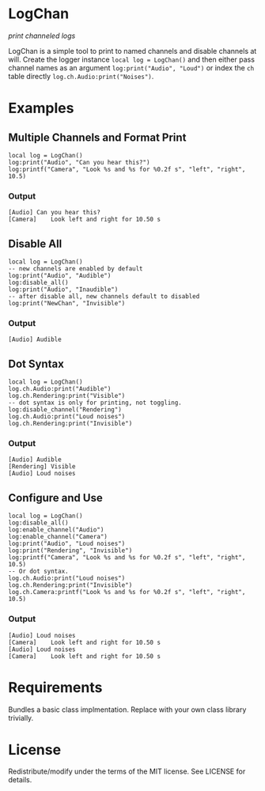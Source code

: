 # LogChan

*print channeled logs*

LogChan is a simple tool to print to named channels and disable channels at
will. Create the logger instance `local log = LogChan()` and then either pass
channel names as an argument `log:print("Audio", "Loud")` or index the `ch`
table directly `log.ch.Audio:print("Noises")`.


# Examples

## Multiple Channels and Format Print

	local log = LogChan()
	log:print("Audio", "Can you hear this?")
	log:printf("Camera", "Look %s and %s for %0.2f s", "left", "right", 10.5)

### Output

    [Audio]	Can you hear this?
    [Camera]	Look left and right for 10.50 s


## Disable All

	local log = LogChan()
	-- new channels are enabled by default
	log:print("Audio", "Audible")
	log:disable_all()
	log:print("Audio", "Inaudible")
	-- after disable all, new channels default to disabled
	log:print("NewChan", "Invisible")

### Output

    [Audio]	Audible


## Dot Syntax

	local log = LogChan()
	log.ch.Audio:print("Audible")
	log.ch.Rendering:print("Visible")
	-- dot syntax is only for printing, not toggling.
	log:disable_channel("Rendering")
	log.ch.Audio:print("Loud noises")
	log.ch.Rendering:print("Invisible")

### Output

    [Audio]	Audible
    [Rendering]	Visible
    [Audio]	Loud noises


## Configure and Use

	local log = LogChan()
	log:disable_all()
	log:enable_channel("Audio")
	log:enable_channel("Camera")
	log:print("Audio", "Loud noises")
	log:print("Rendering", "Invisible")
	log:printf("Camera", "Look %s and %s for %0.2f s", "left", "right", 10.5)
	-- Or dot syntax.
	log.ch.Audio:print("Loud noises")
	log.ch.Rendering:print("Invisible")
	log.ch.Camera:printf("Look %s and %s for %0.2f s", "left", "right", 10.5)

### Output

    [Audio]	Loud noises
    [Camera]	Look left and right for 10.50 s
    [Audio]	Loud noises
    [Camera]	Look left and right for 10.50 s


# Requirements

Bundles a basic class implmentation. Replace with your own class library
trivially.


# License

Redistribute/modify under the terms of the MIT license. See LICENSE for
details.

